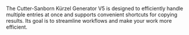 The Cutter-Sanborn Kürzel Generator V5 is designed to efficiently handle multiple entries at once and supports convenient shortcuts for copying results. Its goal is to streamline workflows and make your work more efficient.
